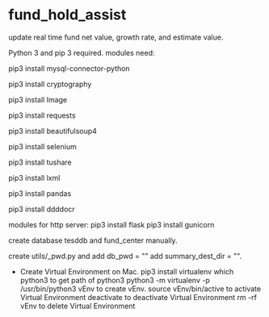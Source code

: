 # fund_hold_assist
update real time fund net value, growth rate, and estimate value.

Python 3 and pip 3 required.
modules need:

pip3 install mysql-connector-python

pip3 install cryptography

pip3 install Image

pip3 install requests

pip3 install beautifulsoup4

pip3 install selenium

pip3 install tushare

pip3 install lxml

pip3 install pandas

pip3 install ddddocr

modules for http server:
pip3 install flask
pip3 install gunicorn

create database tesddb and fund_center manually.

create utils/_pwd.py and add db_pwd = "<password for root of mysql>" add summary_dest_dir = "<the destination dir for summary folder>".

* Create Virtual Environment on Mac.
pip3 install virtualenv
which python3 to get path of python3
python3 -m virtualenv -p /usr/bin/python3 vEnv to create vEnv.
source vEnv/bin/active to activate Virtual Environment
deactivate to deactivate Virtual Environment
rm -rf vEnv to delete Virtual Environment
